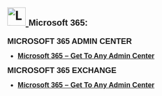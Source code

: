 <h1>
  <a href="https://www.linkedin.com/in/rashadhagen/">
    <img src="https://i.imgur.com/bYUDnOO.png" alt="LinkedIn" width="42px" />
  </a> 
  <span style="font-family: Arial, sans-serif; font-size: 20px; font-weight: bold;">Microsoft 365:</span> 
  <br/>
</h1>


<strong style="font-family: Arial, sans-serif; font-size: 18px; text-decoration: none; display: block; margin-bottom: 8px;">
  MICROSOFT 365 ADMIN CENTER
</strong>


<ul>
<li>
  <a href="https://github.com/RashadHagen/Microsoft-365-Get-To-Any-Admin-Center">
    <strong style="font-family: Arial, sans-serif; font-size: 16px;">Microsoft 365 – Get To Any Admin Center</strong>
  </a>
  <br/>
</li>
</ul>


<strong style="font-family: Arial, sans-serif; font-size: 18px; text-decoration: none; display: block; margin-bottom: 8px;">
  MICROSOFT 365 EXCHANGE
</strong>


<ul>
<li>
  <a href="https://github.com/RashadHagen/Microsoft-365-Get-To-Any-Admin-Center">
    <strong style="font-family: Arial, sans-serif; font-size: 16px;">Microsoft 365 – Get To Any Admin Center</strong>
  </a>
  <br/>
</li>
</ul>
